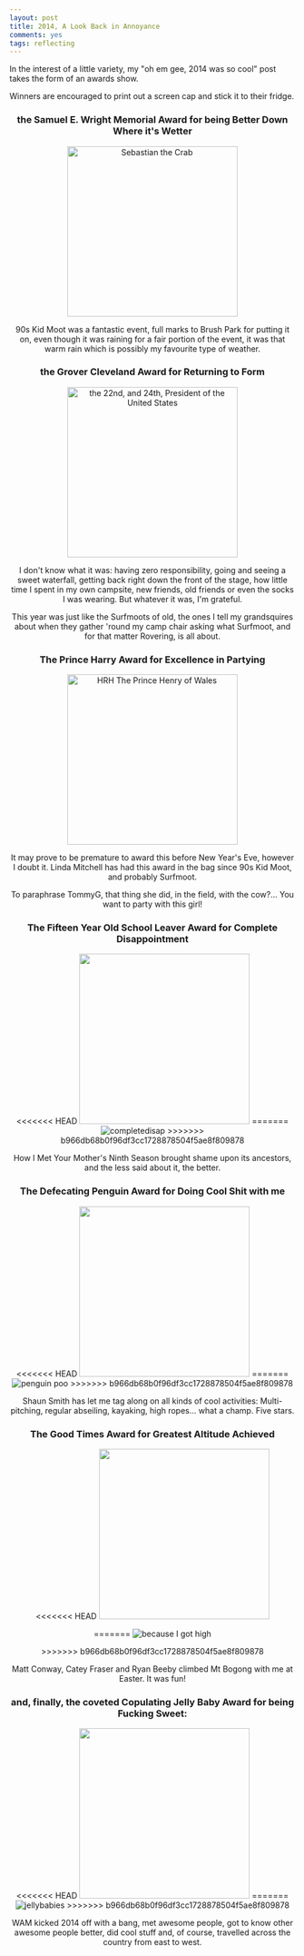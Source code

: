 ```yaml
---
layout: post
title: 2014, A Look Back in Annoyance
comments: yes
tags: reflecting
---
```

In the interest of a little variety, my "oh em gee, 2014 was so cool" post takes the form of an awards show.

Winners are encouraged to print out a screen cap and stick it to their fridge.

<!--more-->
<div style="text-align:center; margin-left:auto; margin-right:auto;">
<h3>the Samuel E. Wright Memorial Award for being Better Down Where it's Wetter</h3>
<img style="height: 300px; width:auto;" src="/blog/assets/2014-12/sebastian.jpg" alt="Sebastian the Crab" />

<p>90s Kid Moot was a fantastic event, full marks to Brush Park for putting it on, even though it was raining for a fair portion of the event, it was that warm rain which is possibly my favourite type of weather.</p>

<h3>the Grover Cleveland Award for Returning to Form</h3>
<img style="height: 300px; width:auto;" src="/blog/assets/2014-12/glover-cleveland.jpg" alt="the 22nd, and 24th, President of the United States" />

<p>I don't know what it was: having zero responsibility, going and seeing a sweet waterfall, getting back right down the front of the stage, how little time I spent in my own campsite, new friends, old friends or even the socks I was wearing. But whatever it was, I'm grateful.</p>
<p>This year was just like the Surfmoots of old, the ones I tell my grandsquires about when they gather 'round my camp chair asking what Surfmoot, and for that matter Rovering, is all about.</p>

<h3>The Prince Harry Award for Excellence in Partying</h3>
<img style="height: 300px; width:auto;" src="/blog/assets/2014-12/prince-harry.jpg" alt="HRH The Prince Henry of Wales" />
<p>It may prove to be premature to award this before New Year's Eve, however I doubt it. Linda Mitchell has had this award in the bag since 90s Kid Moot, and probably Surfmoot.</p>
<p>To paraphrase TommyG, that thing she did, in the field, with the cow?... You want to party with this girl!</p>

<h3>The Fifteen Year Old School Leaver Award for Complete Disappointment</h3>
<<<<<<< HEAD
<img style="height: 300px; width:auto;" src="/blog/assets/2014-12/15-yearold.jpg" alt="" />
=======
<img class="alignnone aligncenter" src="/blog/assets/2014-12/15-yearold.jpg" alt="completedisap" />
>>>>>>> b966db68b0f96df3cc1728878504f5ae8f809878

<p>How I Met Your Mother's Ninth Season brought shame upon its ancestors, and the less said about it, the better.</p>

<h3>The Defecating Penguin Award for Doing Cool Shit with me</h3>
<<<<<<< HEAD
<img style="height: 300px; width:auto;" src="/blog/assets/2014-12/defecating-penguin.jpg" alt="" />
=======
<img src="/blog/assets/2014-12/defecating-penguin.jpg" alt="penguin poo" />
>>>>>>> b966db68b0f96df3cc1728878504f5ae8f809878

<p>Shaun Smith has let me tag along on all kinds of cool activities: Multi-pitching, regular abseiling, kayaking, high ropes... what a champ. Five stars.</p>

<h3>The Good Times Award for Greatest Altitude Achieved</h3>
<<<<<<< HEAD
<img style="height: 300px; width:auto;" src="/blog/assets/2014-12/good-times.jpg" alt="" /></p>
=======
<img src="/blog/assets/2014-12/good-times.jpg" alt="because I got high" /></p>
>>>>>>> b966db68b0f96df3cc1728878504f5ae8f809878

<p>Matt Conway, Catey Fraser and Ryan Beeby climbed Mt Bogong with me at Easter. It was fun!</p>

<h3>and, finally, the coveted Copulating Jelly Baby Award for being Fucking Sweet:</h3>
<<<<<<< HEAD
<img style="height: 300px; width:auto;" src="/blog/assets/2014-12/copulating-jellybaby.jpg" alt="" />
=======
<img class="alignnone" src="/blog/assets/2014-12/copulating-jellybaby.jpg" alt="jellybabies" />
>>>>>>> b966db68b0f96df3cc1728878504f5ae8f809878

<p>WAM kicked 2014 off with a bang, met awesome people, got to know other awesome people better, did cool stuff and, of course, travelled across the country from east to west.</p>

</div>